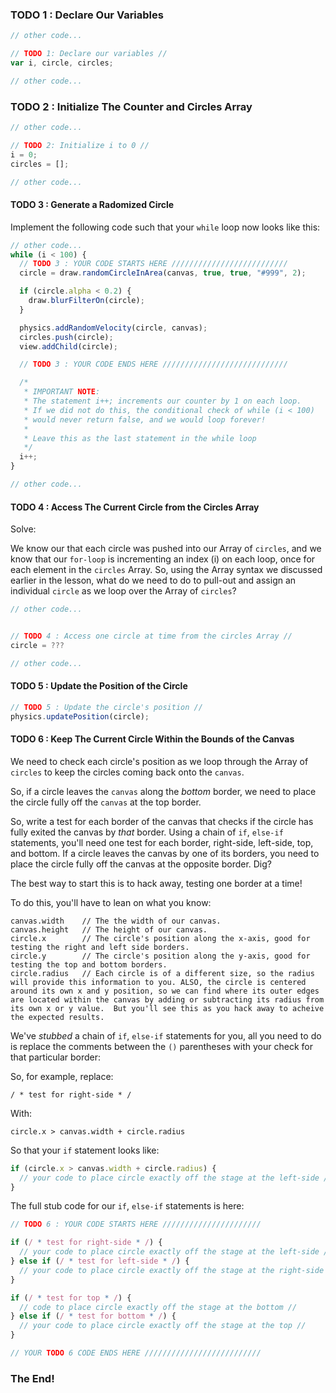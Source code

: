 ### TODO 1 : Declare Our Variables

```javascript
// other code...

// TODO 1: Declare our variables //
var i, circle, circles;

// other code...
```

### TODO 2 : Initialize The Counter and Circles Array

```javascript
// other code...

// TODO 2: Initialize i to 0 //
i = 0;
circles = [];

// other code...
```

#### TODO 3 : Generate a Radomized Circle

Implement the following code such that your `while` loop now looks like this:

```javascript
// other code...
while (i < 100) {
  // TODO 3 : YOUR CODE STARTS HERE //////////////////////////
  circle = draw.randomCircleInArea(canvas, true, true, "#999", 2);

  if (circle.alpha < 0.2) {
    draw.blurFilterOn(circle);
  }

  physics.addRandomVelocity(circle, canvas);
  circles.push(circle);
  view.addChild(circle);

  // TODO 3 : YOUR CODE ENDS HERE ////////////////////////////

  /*
   * IMPORTANT NOTE:
   * The statement i++; increments our counter by 1 on each loop.
   * If we did not do this, the conditional check of while (i < 100)
   * would never return false, and we would loop forever!
   *
   * Leave this as the last statement in the while loop
   */
  i++;
}

// other code...
```

#### TODO 4 : Access The Current Circle from the Circles Array

Solve:

We know our that each circle was pushed into our Array of `circles`, and we know that our `for-loop` is incrementing an index (i) on each loop, once for each element in the `circles` Array. So, using the Array syntax we discussed earlier in the lesson, what do we need to do to pull-out and assign an individual `circle` as we loop over the Array of `circles`?

```javascript
// other code...


// TODO 4 : Access one circle at time from the circles Array //
circle = ???

// other code...
```

#### TODO 5 : Update the Position of the Circle

```javascript
// TODO 5 : Update the circle's position //
physics.updatePosition(circle);
```

#### TODO 6 : Keep The Current Circle Within the Bounds of the Canvas

We need to check each circle's position as we loop through the Array of `circles` to keep the circles coming back onto the `canvas`.

So, if a circle leaves the `canvas` along the _bottom_ border, we need to place the circle fully off the `canvas` at the top border.

So, write a test for each border of the canvas that checks if the circle has fully exited the canvas by _that_ border. Using a chain of `if`, `else-if` statements, you'll need one test for each border, right-side, left-side, top, and bottom. If a circle leaves the canvas by one of its borders, you need to place the circle fully off the canvas at the opposite border. Dig?

The best way to start this is to hack away, testing one border at a time!

To do this, you'll have to lean on what you know:

    canvas.width    // The the width of our canvas.
    canvas.height   // The height of our canvas.
    circle.x        // The circle's position along the x-axis, good for testing the right and left side borders.
    circle.y        // The circle's position along the y-axis, good for testing the top and bottom borders.
    circle.radius   // Each circle is of a different size, so the radius will provide this information to you. ALSO, the circle is centered around its own x and y position, so we can find where its outer edges are located within the canvas by adding or subtracting its radius from its own x or y value.  But you'll see this as you hack away to acheive the expected results.

We've _stubbed_ a chain of `if`, `else-if` statements for you, all you need to do is replace the comments between the `()` parentheses with your check for that particular border:

So, for example, replace:

    / * test for right-side * /

With:

    circle.x > canvas.width + circle.radius

So that your `if` statement looks like:

```javascript
if (circle.x > canvas.width + circle.radius) {
  // your code to place circle exactly off the stage at the left-side //
}
```

The full stub code for our `if`, `else-if` statements is here:

```javascript
// TODO 6 : YOUR CODE STARTS HERE //////////////////////

if (/ * test for right-side * /) {
  // your code to place circle exactly off the stage at the left-side //
} else if (/ * test for left-side * /) {
  // your code to place circle exactly off the stage at the right-side //
}

if (/ * test for top * /) {
  // code to place circle exactly off the stage at the bottom //
} else if (/ * test for bottom * /) {
  // your code to place circle exactly off the stage at the top //
}

// YOUR TODO 6 CODE ENDS HERE //////////////////////////
```

### The End!
